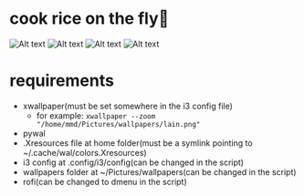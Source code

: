 # cook rice on the fly🍙
![Alt text](relative%20showcase/1.png?raw=true)
![Alt text](relative%20showcase/2.png?raw=true)
![Alt text](relative%20showcase/3.png?raw=true)
![Alt text](relative%20showcase/4.png?raw=true)
# requirements
- xwallpaper(must be set somewhere in the i3 config file)
    - for example:
    ```xwallpaper --zoom "/home/mmd/Pictures/wallpapers/lain.png"```
- pywal
- .Xresources file at home folder(must be a symlink pointing to ~/.cache/wal/colors.Xresources)
- i3 config at .config/i3/config(can be changed in the script)
- wallpapers folder at ~/Pictures/wallpapers(can be changed in the script)
- rofi(can be changed to dmenu in the script)

